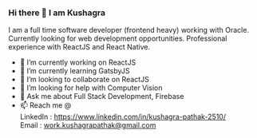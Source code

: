 ### Hi there 👋 I am Kushagra

<!--
**defalt18/defalt18** is a ✨ _special_ ✨ repository because its `README.md` (this file) appears on your GitHub profile.
-->
I am a full time software developer (frontend heavy) working with Oracle. Currently looking for web development opportunities. Professional experience with ReactJS and React Native.

- 🔭 I’m currently working on ReactJS
- 🌱 I’m currently learning GatsbyJS
- 👯 I’m looking to collaborate on ReactJS
- 🤔 I’m looking for help with Computer Vision
- 💬 Ask me about Full Stack Development, Firebase
- 📫 Reach me @  
LinkedIn : https://www.linkedin.com/in/kushagra-pathak-2510/ <br>
Email : work.kushagrapathak@gmail.com
<!--
- 😄 Pronouns: ...
- ⚡ Fun fact: ...
-->
